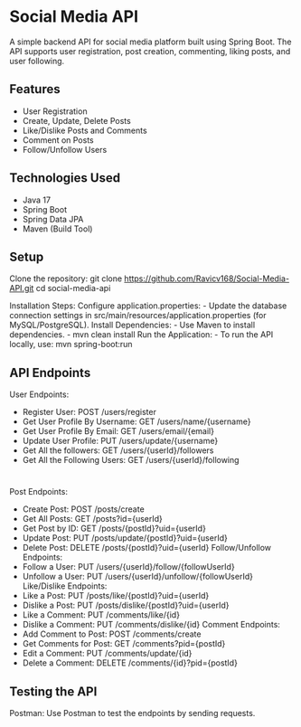 # Social Media API

A simple backend API for social media platform built using Spring Boot. The API supports user registration, post creation, commenting, liking posts, and user following.

## Features
- User Registration
- Create, Update, Delete Posts
- Like/Dislike Posts and Comments
- Comment on Posts
- Follow/Unfollow Users

## Technologies Used
- Java 17
- Spring Boot
- Spring Data JPA
- Maven (Build Tool)

## Setup
Clone the repository:
git clone https://github.com/Ravicv168/Social-Media-API.git
cd social-media-api

Installation Steps:
Configure application.properties: 
    - Update the database connection settings in src/main/resources/application.properties (for MySQL/PostgreSQL).
Install Dependencies:
    - Use Maven to install dependencies.
        -  mvn clean install
Run the Application:
    - To run the API locally, use: mvn spring-boot:run

## API Endpoints
User Endpoints:
 - Register User: POST /users/register
 - Get User Profile By Username: GET /users/name/{username}
 - Get User Profile By Email: GET /users/email/{email}
 - Update User Profile: PUT /users/update/{username}
 - Get All the followers: GET /users/{userId}/followers
 - Get All the Following Users: GET /users/{userId}/following
#
Post Endpoints:
 - Create Post: POST /posts/create
 - Get All Posts: GET /posts?id={userId}
 - Get Post by ID: GET /posts/{postId}?uid={userId}
 - Update Post: PUT /posts/update/{postId}?uid={userId}
 - Delete Post: DELETE /posts/{postId}?uid={userId}
Follow/Unfollow Endpoints:
 - Follow a User: PUT /users/{userId}/follow/{followUserId}
 - Unfollow a User: PUT /users/{userId}/unfollow/{followUserId}
Like/Dislike Endpoints:
 - Like a Post: PUT /posts/like/{postId}?uid={userId}
 - Dislike a Post: PUT /posts/dislike/{postId}?uid={userId}
 - Like a Comment: PUT /comments/like/{id}
 - Dislike a Comment: PUT /comments/dislike/{id}
Comment Endpoints:
 - Add Comment to Post: POST /comments/create
 - Get Comments for Post: GET /comments?pid={postId}
 - Edit a Comment: PUT /comments/update/{id}
 - Delete a Comment: DELETE /comments/{id}?pid={postId}

## Testing the API
Postman: Use Postman to test the endpoints by sending requests.
